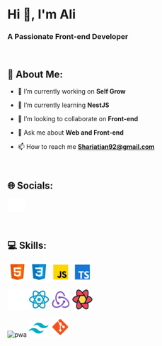 <h1 align="left">Hi 👋, I'm Ali</h1>
<h3 align="left">A Passionate Front-end Developer</h3>

<br />

<h2 align="left">💫 About Me:</h2>

-  🔭 I’m currently working on **Self Grow**

-  🌱 I’m currently learning **NestJS**

-  👯 I’m looking to collaborate on **Front-end**

-  💬 Ask me about **Web and Front-end**

-  📫 How to reach me **Shariatian92@gmail.com**


<br>

<h2 align="left">🌐 Socials:</h2>
<p align="left">
<a href="https://linkedin.com/in/alishariatian" target="_blank"><img align="center" src="./public/img/linkedin.svg" alt="ali shariatian linkedin" height="30" width="40" /></a>
<!-- <a href="https://twitter.com/ali_shariatian" target="_blank"><img align="center" src="./public/img/x.svg" alt="ali shariatian x" height="30" width="40" /></a> -->
</p>

<br>

<h2 align="left">💻 Skills:</h2>
<p align="left">
<img src="./public/img/html.svg" alt="html5" width="45" height="45"/>
<img src="./public/img/css.svg" alt="css3" width="45" height="45"/>
<img src="./public/img/js.svg" alt="javascript" width="45" height="45"/>
<img src="./public/img/ts.svg" alt="typescript" width="45" height="45"/>
</p>
<p align="left">
<img src="./public/img/nextjs.svg" alt="next" width="45" height="45"/>
<img src="./public/img/reactjs.svg" alt="react" width="45" height="45"/>
<img src="./public/img/redux.svg" alt="redux" width="45" height="45"/>
<img src="./public/img/react-query.svg" alt="react query" width="45" height="45"/>
</p>
<p align="left">
<img src="./public/img/pwa.svg" alt="pwa" width="45" height="40"/>
<img src="./public/img/tailwind.svg" alt="tailwind" width="45" height="40"/>
<img src="./public/img/git.svg" alt="git" width="45" height="45"/>
</p>
